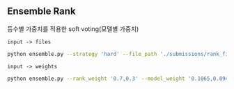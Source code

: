 ## Ensemble Rank
등수별 가중치를 적용한 soft voting(모델별 가중치)
 
`input -> files`
```bash
python ensemble.py --strategy 'hard' --file_path './submissions/rank_files/' 
```

`input -> weights`
```bash
python ensemble.py --rank_weight '0.7,0.3' --model_weight '0.1065,0.0944,0.1349,0.1551,0.1386,0.0754,0.1614,0.1405'
```
